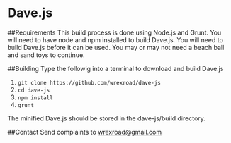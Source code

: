Dave.js
=======

##Requirements
This build process is done using Node.js and Grunt. 
You will need to have node and npm installed to build Dave.js.
You will need to build Dave.js before it can be used.
You may or may not need a beach ball and sand toys to continue.

##Building
Type the followig into a terminal to download and build Dave.js
1. `git clone https://github.com/wrexroad/dave-js`
2. `cd dave-js`
3. `npm install`
4. `grunt`

The minified Dave.js should be stored in the dave-js/build directory.

##Contact
Send complaints to [wrexroad@gmail.com](mailto:wrexroad@gmail.com)
